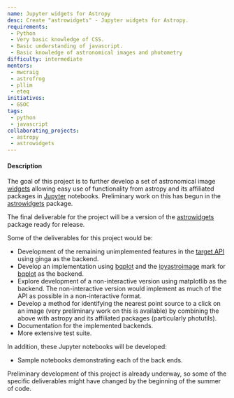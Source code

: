 ```yaml
---
name: Jupyter widgets for Astropy
desc: Create "astrowidgets" - Jupyter widgets for Astropy.
requirements:
 - Python
 - Very basic knowledge of CSS.
 - Basic understanding of javascript.
 - Basic knowledge of astronomical images and photometry
difficulty: intermediate
mentors:
 - mwcraig
 - astrofrog
 - pllim
 - eteq
initiatives:
 - GSOC
tags:
 - python
 - javascript
collaborating_projects:
 - astropy
 - astrowidgets
---
```


#### Description

The goal of this project is to further develop a set of astronomical image [widgets](https://github.com/ipython/ipywidgets) allowing easy use of functionality from astropy and its affiliated packages in [Jupyter](http://jupyter.org/) notebooks. Preliminary work on this has begun in the [astrowidgets](https://github.com/astropy/astrowidgets) package.

The final deliverable for the project will be a version of the [astrowidgets](https://github.com/astropy/astrowidgets) package ready for release.

Some of the deliverables for this project would be:

+ Development of the remaining unimplemented features in the
  [target API](https://github.com/eteq/nb-astroimage-api) using ginga as the backend.
+ Develop an implementation using [bqplot](https://github.com/bloomberg/bqplot) and
  the [ipyastroimage](https://github.com/glue-viz/ipyastroimage) mark for
  [bqplot](https://github.com/bloomberg/bqplot) as the backend.
+ Explore development of a non-interactive version using matplotlib as the backend.
  The non-interactive version would implement as much of the API as possible in a
  non-interactive format.
+ Develop a method for identifying the nearest point source to a click on an image
  (very preliminary work on this is available) by combining the above with astropy
  and its affiliated packages (particularly photutils).
+ Documentation for the implemented backends.
+ More extensive test suite.

In addition, these Jupyter notebooks will be developed:

+ Sample notebooks demonstrating each of the back ends.

Preliminary development of this project is already underway, so some of the specific deliverables might have changed by the beginning of the summer of code.
